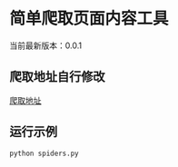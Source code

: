 简单爬取页面内容工具
===============
当前最新版本：0.0.1

## 爬取地址自行修改
[爬取地址](https://github.com/opendidi/spiders/blob/main/spiders.py#L83)

## 运行示例
```python
python spiders.py
```
